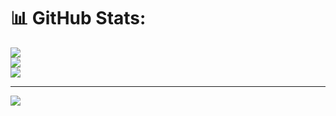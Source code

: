 # 📊 GitHub Stats:
![](https://github-readme-stats.vercel.app/api?username=Dfcc&theme=dark&hide_border=false&include_all_commits=false&count_private=false)<br/>
![](https://github-readme-streak-stats.herokuapp.com/?user=Dfcc&theme=dark&hide_border=false)<br/>
![](https://github-readme-stats.vercel.app/api/top-langs/?username=Dfcc&theme=dark&hide_border=false&include_all_commits=false&count_private=false&layout=compact)

---
[![](https://visitcount.itsvg.in/api?id=Dfcc&icon=0&color=0)](https://visitcount.itsvg.in)
